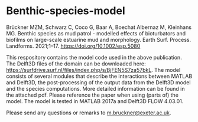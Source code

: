 # Benthic-species-model
Brückner MZM, Schwarz C, Coco G, Baar A, Boechat Albernaz M, Kleinhans MG. 
Benthic species as mud patrol - modelled effects of bioturbators and biofilms
on large-scale estuarine mud and morphology. 
Earth Surf. Process. Landforms. 2021;1–17. 
https://doi.org/10.1002/esp.5080

This respository contains the model code used in the above publication. The Delft3D files of the domain can be downloaded here: https://surfdrive.surf.nl/files/index.php/s/BjFEN5S7za57bkL. The model consists of several modules that describe the interactions between MATLAB and Delft3D, the post-processing of the output data from the Delft3D model and the species computations. More detailed information can be found in the attached pdf. Please reference the paper when using (parts of) the model.
The model is tested in MATLAB 2017a and Delft3D FLOW 4.03.01. 

Please send any questions or remarks to m.bruckner@exeter.ac.uk.
